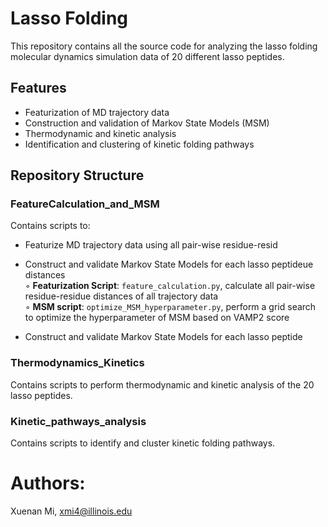 # Lasso Folding

This repository contains all the source code for analyzing the lasso folding molecular dynamics simulation data of 20 different lasso peptides.

## Features

- Featurization of MD trajectory data
- Construction and validation of Markov State Models (MSM)
- Thermodynamic and kinetic analysis
- Identification and clustering of kinetic folding pathways

## Repository Structure

### FeatureCalculation_and_MSM

Contains scripts to:
- Featurize MD trajectory data using all pair-wise residue-resid 
- Construct and validate Markov State Models for each lasso peptideue distances <br>
◦ **Featurization Script**: `feature_calculation.py`, calculate all pair-wise residue-residue distances of all trajectory data <br>
◦ **MSM script**: `optimize_MSM_hyperparameter.py`, perform a grid search to optimize the hyperparameter of MSM based on VAMP2 score <br>

- Construct and validate Markov State Models for each lasso peptide

### Thermodynamics_Kinetics

Contains scripts to perform thermodynamic and kinetic analysis of the 20 lasso peptides.

### Kinetic_pathways_analysis

Contains scripts to identify and cluster kinetic folding pathways.



# Authors:
Xuenan Mi,
xmi4@illinois.edu
